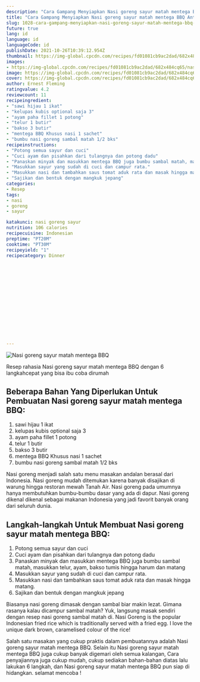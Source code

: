```yaml
---
description: "Cara Gampang Menyiapkan Nasi goreng sayur matah mentega BBQ Anti Gagal"
title: "Cara Gampang Menyiapkan Nasi goreng sayur matah mentega BBQ Anti Gagal"
slug: 1028-cara-gampang-menyiapkan-nasi-goreng-sayur-matah-mentega-bbq-anti-gagal
future: true
lang: id
language: id
languageCode: id
publishDate: 2021-10-26T10:39:12.954Z 
thumbnail: https://img-global.cpcdn.com/recipes/fd01081cb9ac2dad/682x484cq65/nasi-goreng-sayur-matah-mentega-bbq-foto-resep-utama.png
images:
- https://img-global.cpcdn.com/recipes/fd01081cb9ac2dad/682x484cq65/nasi-goreng-sayur-matah-mentega-bbq-foto-resep-utama.png
image: https://img-global.cpcdn.com/recipes/fd01081cb9ac2dad/682x484cq65/nasi-goreng-sayur-matah-mentega-bbq-foto-resep-utama.png
cover: https://img-global.cpcdn.com/recipes/fd01081cb9ac2dad/682x484cq65/nasi-goreng-sayur-matah-mentega-bbq-foto-resep-utama.png
author: Ernest Fleming
ratingvalue: 4.2
reviewcount: 11
recipeingredient:
- "sawi hijau 1 ikat"
- "kelupas kubis optional saja 3"
- "ayam paha fillet 1 potong"
- "telur 1 butir"
- "bakso 3 butir"
- "mentega BBQ Khusus nasi 1 sachet"
- "bumbu nasi goreng sambal matah 1/2 bks"
recipeinstructions:
- "Potong semua sayur dan cuci"
- "Cuci ayam dan pisahkan dari tulangnya dan potong dadu"
- "Panaskan minyak dan masukkan mentega BBQ juga bumbu sambal matah, masukkan telur, ayam, bakso tumis hingga harum dan matang"
- "Masukkan sayur yang sudah di cuci dan campur rata."
- "Masukkan nasi dan tambahkan saus tomat aduk rata dan masak hingga matang."
- "Sajikan dan bentuk dengan mangkuk jepang"
categories:
- Resep
tags:
- nasi
- goreng
- sayur

katakunci: nasi goreng sayur 
nutrition: 106 calories
recipecuisine: Indonesian
preptime: "PT20M"
cooktime: "PT30M"
recipeyield: "1"
recipecategory: Dinner


     
    
    
    
    
    
    
    
    
    
    
      
    
---
```



![Nasi goreng sayur matah mentega BBQ](https://img-global.cpcdn.com/recipes/fd01081cb9ac2dad/682x484cq65/nasi-goreng-sayur-matah-mentega-bbq-foto-resep-utama.png)

Resep rahasia Nasi goreng sayur matah mentega BBQ    dengan 6 langkahcepat yang bisa ibu coba dirumah

<!--inarticleads1-->

## Beberapa Bahan Yang Diperlukan Untuk Pembuatan Nasi goreng sayur matah mentega BBQ:

1. sawi hijau 1 ikat
1. kelupas kubis optional saja 3
1. ayam paha fillet 1 potong
1. telur 1 butir
1. bakso 3 butir
1. mentega BBQ Khusus nasi 1 sachet
1. bumbu nasi goreng sambal matah 1/2 bks

Nasi goreng menjadi salah satu menu masakan andalan berasal dari Indonesia. Nasi goreng mudah ditemukan karena banyak disajikan di warung hingga restoran mewah Tanah Air. Nasi goreng pada umumnya hanya membutuhkan bumbu-bumbu dasar yang ada di dapur. Nasi goreng dikenal dikenal sebagai makanan Indonesia yang jadi favorit banyak orang dari seluruh dunia. 

<!--inarticleads2-->

## Langkah-langkah Untuk Membuat Nasi goreng sayur matah mentega BBQ:

1. Potong semua sayur dan cuci
1. Cuci ayam dan pisahkan dari tulangnya dan potong dadu
1. Panaskan minyak dan masukkan mentega BBQ juga bumbu sambal matah, masukkan telur, ayam, bakso tumis hingga harum dan matang
1. Masukkan sayur yang sudah di cuci dan campur rata.
1. Masukkan nasi dan tambahkan saus tomat aduk rata dan masak hingga matang.
1. Sajikan dan bentuk dengan mangkuk jepang


Biasanya nasi goreng dimasak dengan sambal biar makin lezat. Gimana rasanya kalau dicampur sambal matah? Yuk, langsung masak sendiri dengan resep nasi goreng sambal matah di. Nasi Goreng is the popular Indonesian fried rice which is traditionally served with a fried egg. I love the unique dark brown, caramelised colour of the rice! 

Salah satu masakan yang cukup praktis dalam pembuatannya adalah  Nasi goreng sayur matah mentega BBQ. Selain itu  Nasi goreng sayur matah mentega BBQ  juga cukup banyak digemari oleh semua kalangan, Cara penyajiannya juga cukup mudah, cukup sediakan bahan-bahan diatas lalu lakukan 6 langkah, dan  Nasi goreng sayur matah mentega BBQ  pun siap di hidangkan. selamat mencoba !
